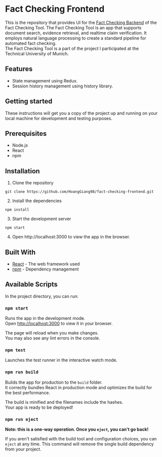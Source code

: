 # Fact Checking Frontend

This is the repository that provides UI for the [Fact Checking Backend](https://github.com/HoangGiang98/fact-checking-backend) of the Fact Checking Tool. The Fact Checking Tool is an app that supports document search, evidence retrieval, and realtime claim verification. It employs natural language processing to create a standard pipeline for automated fact checking.\
The Fact Checking Tool is a part of the project I participated at the Technical University of Munich.

## Features

- State management using Redux.
- Session history management using history library.

## Getting started

These instructions will get you a copy of the project up and running on your local machine for development and testing purposes.

## Prerequisites

- Node.js
- React
- npm

## Installation

1. Clone the repository

```
git clone https://github.com/HoangGiang98/fact-checking-frontend.git
```

2. Install the dependencies

```
npm install
```

3. Start the development server

```
npm start
```

4. Open http://localhost:3000 to view the app in the browser.

## Built With

- [React](https://reactjs.org/) - The web framework used
- [npm](https://www.npmjs.com/) - Dependency management

## Available Scripts

In the project directory, you can run:

### `npm start`

Runs the app in the development mode.\
Open [http://localhost:3000](http://localhost:3000) to view it in your browser.

The page will reload when you make changes.\
You may also see any lint errors in the console.

### `npm test`

Launches the test runner in the interactive watch mode.

### `npm run build`

Builds the app for production to the `build` folder.\
It correctly bundles React in production mode and optimizes the build for the best performance.

The build is minified and the filenames include the hashes.\
Your app is ready to be deployed!

### `npm run eject`

**Note: this is a one-way operation. Once you `eject`, you can't go back!**

If you aren't satisfied with the build tool and configuration choices, you can `eject` at any time. This command will remove the single build dependency from your project.
